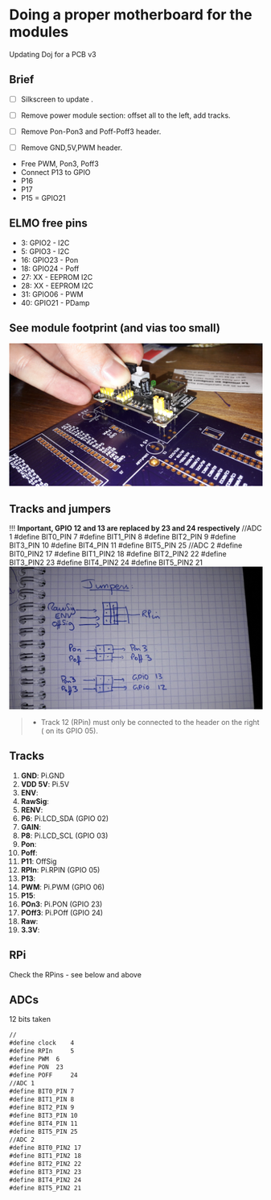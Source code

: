# Doing a proper motherboard for the modules

Updating Doj for a PCB v3

## Brief

* [ ] Silkscreen to update .

* [ ] Remove power module section: offset all to the left, add tracks.

* [ ] Remove Pon-Pon3 and Poff-Poff3 header.

* [ ] Remove GND,5V,PWM header.

* Free PWM, Pon3, Poff3
* Connect P13 to GPIO
* P16
* P17
* P15 = GPIO21

## ELMO free pins

* 3:  GPIO2 - I2C
* 5:  GPIO3 - I2C
* 16: GPIO23 - Pon
* 18: GPIO24 - Poff
* 27: XX - EEPROM I2C
* 28: XX - EEPROM I2C
* 31: GPIO06 - PWM
* 40: GPIO21 - PDamp

## See module footprint (and vias too small)

![](/doj/images/20170504_204421.jpg)

## Tracks and jumpers

!!! __Important, GPIO 12 and 13 are replaced by 23 and 24 respectively__
//ADC 1
#define BIT0_PIN 7
#define BIT1_PIN 8
#define BIT2_PIN 9
#define BIT3_PIN 10
#define BIT4_PIN 11
#define BIT5_PIN 25
//ADC 2
#define BIT0_PIN2 17
#define BIT1_PIN2 18
#define BIT2_PIN2 22
#define BIT3_PIN2 23
#define BIT4_PIN2 24
#define BIT5_PIN2 21
![](/doj/images/20170504_215628.jpg)

> + Track 12 (RPin) must only be connected to the header on the right ( on its GPIO 05).  


## Tracks

1. __GND__: Pi.GND
2. __VDD 5V__: Pi.5V 
3. __ENV__: 
4. __RawSig__: 
5. __RENV__: 
6. __P6__: Pi.LCD_SDA (GPIO 02)
7. __GAIN__: 
8. __P8__: Pi.LCD_SCL (GPIO 03)
9. __Pon__: 
10. __Poff__: 
11. __P11__: OffSig
12. __RPIn__: Pi.RPIN (GPIO 05)
13. __P13__: 
14. __PWM__: Pi.PWM (GPIO 06)
15. __P15__: 
16. __POn3__: Pi.PON (GPIO 23)
17. __POff3__: Pi.POff (GPIO 24)
18. __Raw__: 
19. __3.3V__: 

## RPi

Check the RPins - see below and above


## ADCs

12 bits taken

```
//
#define clock	 4
#define RPIn	 5
#define PWM	 6
#define PON	 23
#define POFF	 24
//ADC 1
#define BIT0_PIN 7
#define BIT1_PIN 8
#define BIT2_PIN 9
#define BIT3_PIN 10
#define BIT4_PIN 11
#define BIT5_PIN 25
//ADC 2
#define BIT0_PIN2 17
#define BIT1_PIN2 18
#define BIT2_PIN2 22
#define BIT3_PIN2 23
#define BIT4_PIN2 24
#define BIT5_PIN2 21
```


